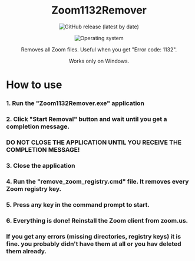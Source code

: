 <h1 align="center">Zoom1132Remover</h1>
<p align="center"><img alt="GitHub release (latest by date)" src="https://img.shields.io/github/v/release/bigos2012/Zoom1132Remover?style=plastic"></p>
<p align="center"><img alt="Operating system" src="https://img.shields.io/badge/operating%20system-windows-red?style=plastic"></p>

<p align="center">Removes all Zoom files. Useful when you get "Error code: 1132".
<p align="center">Works only on Windows.

# How to use
### 1. Run the "Zoom1132Remover.exe" application
### 2. Click "Start Removal" button and wait until you get a completion message.
### DO NOT CLOSE THE APPLICATION UNTIL YOU RECEIVE THE COMPLETION MESSAGE!
### 3. Close the application
### 4. Run the "remove_zoom_registry.cmd" file. It removes every Zoom registry key.
### 5. Press any key in the command prompt to start.
### 6. Everything is done! Reinstall the Zoom client from zoom.us.

### If you get any errors (missing directories, registry keys) it is fine. you probably didn't have them at all or you hav deleted them already.
